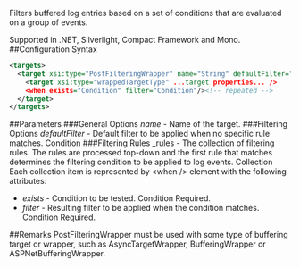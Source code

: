 Filters buffered log entries based on a set of conditions that are evaluated on a group of events. 

Supported in .NET, Silverlight, Compact Framework and Mono.
##Configuration Syntax
```xml
<targets>
  <target xsi:type="PostFilteringWrapper" name="String" defaultFilter="Condition">
    <target xsi:type="wrappedTargetType" ...target properties... />
    <when exists="Condition" filter="Condition"/><!-- repeated -->
  </target>
</targets>
```
##Parameters
###General Options
_name_ - Name of the target.
###Filtering Options
_defaultFilter_ - Default filter to be applied when no specific rule matches. Condition
###Filtering Rules
_rules - The collection of filtering rules. The rules are processed top-down and the first rule that matches determines the filtering condition to be applied to log events. Collection  
Each collection item is represented by \<when /> element with the following attributes:  
* _exists_ - Condition to be tested. Condition Required.
* _filter_ - Resulting filter to be applied when the condition matches. Condition Required.

##Remarks
PostFilteringWrapper must be used with some type of buffering target or wrapper, such as AsyncTargetWrapper, BufferingWrapper or ASPNetBufferingWrapper.